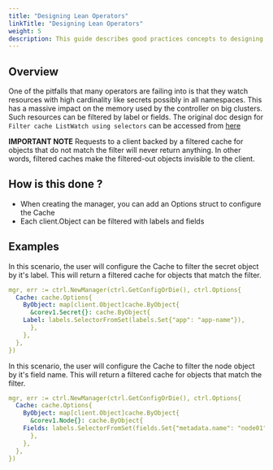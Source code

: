 ```yaml
---
title: "Designing Lean Operators"
linkTitle: "Designing Lean Operators"
weight: 5
description: This guide describes good practices concepts to designing lean Operators.
---
```


## Overview

One of the pitfalls that many operators are failing into is that they watch resources with high cardinality like secrets possibly in all namespaces. This has a massive impact on the memory used by the controller on big clusters. Such resources can be filtered by label or fields. The original doc design for `Filter cache ListWatch using selectors` can be accessed from [here][Filter cache ListWatch using selectors]

**IMPORTANT NOTE**
Requests to a client backed by a filtered cache for objects that do not match the filter will never return anything. In other words, filtered caches make the filtered-out objects invisible to the client. 

## How is this done ?

- When creating the manager, you can add an Options struct to configure the Cache
- Each client.Object can be filtered with labels and fields

## Examples

In this scenario, the user will configure the Cache to filter the secret object by it's label. This will return a filtered cache for objects that match the filter.

```yaml
mgr, err := ctrl.NewManager(ctrl.GetConfigOrDie(), ctrl.Options{
  Cache: cache.Options{
    ByObject: map[client.Object]cache.ByObject{
      &corev1.Secret{}: cache.ByObject{
	Label: labels.SelectorFromSet(labels.Set{"app": "app-name"}),
      },
    },
  },
})
```

In this scenario, the user will configure the Cache to filter the node object by it's field name. This will return a filtered cache for objects that match the filter.

```yaml
mgr, err := ctrl.NewManager(ctrl.GetConfigOrDie(), ctrl.Options{
  Cache: cache.Options{
    ByObject: map[client.Object]cache.ByObject{
      &corev1.Node{}: cache.ByObject{
	Fields: labels.SelectorFromSet(fields.Set{"metadata.name": "node01"}),
      },
    },
  },
})
```

[Filter cache ListWatch using selectors]: https://github.com/kubernetes-sigs/controller-runtime/blob/master/designs/use-selectors-at-cache.md

